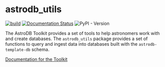 # astrodb_utils
[![build](https://github.com/astrodbtoolkit/astrodb-scripts/actions/workflows/run_tests.yml/badge.svg)](https://github.com/astrodbtoolkit/astrodb-scripts/actions/workflows/run_tests.yml)
[![Documentation Status](https://readthedocs.org/projects/astrodb-utils/badge/?version=latest)](https://astrodb-utils.readthedocs.io/en/latest/?badge=latest)
![PyPI - Version](https://img.shields.io/pypi/v/astrodb-utils)

The AstroDB Toolkit provides a set of tools to help astronomers work with and create databases. 
The `astrodb_utils` package provides a set of functions to query and ingest data into databases built with the `astrodb-template-db` schema.

[Documentation for the Toolkit](https://astrodb-utils.readthedocs.io/en/latest/)